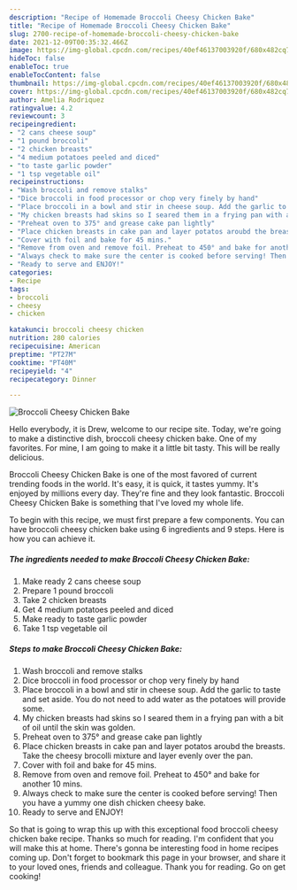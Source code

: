 ```yaml
---
description: "Recipe of Homemade Broccoli Cheesy Chicken Bake"
title: "Recipe of Homemade Broccoli Cheesy Chicken Bake"
slug: 2700-recipe-of-homemade-broccoli-cheesy-chicken-bake
date: 2021-12-09T00:35:32.466Z
image: https://img-global.cpcdn.com/recipes/40ef46137003920f/680x482cq70/broccoli-cheesy-chicken-bake-recipe-main-photo.jpg
hideToc: false
enableToc: true
enableTocContent: false
thumbnail: https://img-global.cpcdn.com/recipes/40ef46137003920f/680x482cq70/broccoli-cheesy-chicken-bake-recipe-main-photo.jpg
cover: https://img-global.cpcdn.com/recipes/40ef46137003920f/680x482cq70/broccoli-cheesy-chicken-bake-recipe-main-photo.jpg
author: Amelia Rodriquez
ratingvalue: 4.2
reviewcount: 3
recipeingredient:
- "2 cans cheese soup"
- "1 pound broccoli"
- "2 chicken breasts"
- "4 medium potatoes peeled and diced"
- "to taste garlic powder"
- "1 tsp vegetable oil"
recipeinstructions:
- "Wash broccoli and remove stalks"
- "Dice broccoli in food processor or chop very finely by hand"
- "Place broccoli in a bowl and stir in cheese soup. Add the garlic to taste and set aside. You do not need to add water as the potatoes will provide some."
- "My chicken breasts had skins so I seared them in a frying pan with a bit of oil until the skin was golden."
- "Preheat oven to 375° and grease cake pan lightly"
- "Place chicken breasts in cake pan and layer potatos aroubd the breasts. Take the cheesy brocolli mixture and layer evenly over the pan."
- "Cover with foil and bake for 45 mins."
- "Remove from oven and remove foil. Preheat to 450° and bake for another 10 mins."
- "Always check to make sure the center is cooked before serving! Then you have a yummy one dish chicken cheesy bake."
- "Ready to serve and ENJOY!"
categories:
- Recipe
tags:
- broccoli
- cheesy
- chicken

katakunci: broccoli cheesy chicken 
nutrition: 280 calories
recipecuisine: American
preptime: "PT27M"
cooktime: "PT40M"
recipeyield: "4"
recipecategory: Dinner

---
```



![Broccoli Cheesy Chicken Bake](https://img-global.cpcdn.com/recipes/40ef46137003920f/680x482cq70/broccoli-cheesy-chicken-bake-recipe-main-photo.jpg)

Hello everybody, it is Drew, welcome to our recipe site. Today, we're going to make a distinctive dish, broccoli cheesy chicken bake. One of my favorites. For mine, I am going to make it a little bit tasty. This will be really delicious.



Broccoli Cheesy Chicken Bake is one of the most favored of current trending foods in the world. It's easy, it is quick, it tastes yummy. It's enjoyed by millions every day. They're fine and they look fantastic. Broccoli Cheesy Chicken Bake is something that I've loved my whole life.


To begin with this recipe, we must first prepare a few components. You can have broccoli cheesy chicken bake using 6 ingredients and 9 steps. Here is how you can achieve it.

<!--inarticleads1-->

##### The ingredients needed to make Broccoli Cheesy Chicken Bake:

1. Make ready 2 cans cheese soup
1. Prepare 1 pound broccoli
1. Take 2 chicken breasts
1. Get 4 medium potatoes peeled and diced
1. Make ready to taste garlic powder
1. Take 1 tsp vegetable oil




<!--inarticleads2-->

##### Steps to make Broccoli Cheesy Chicken Bake:

1. Wash broccoli and remove stalks
1. Dice broccoli in food processor or chop very finely by hand
1. Place broccoli in a bowl and stir in cheese soup. Add the garlic to taste and set aside. You do not need to add water as the potatoes will provide some.
1. My chicken breasts had skins so I seared them in a frying pan with a bit of oil until the skin was golden.
1. Preheat oven to 375° and grease cake pan lightly
1. Place chicken breasts in cake pan and layer potatos aroubd the breasts. Take the cheesy brocolli mixture and layer evenly over the pan.
1. Cover with foil and bake for 45 mins.
1. Remove from oven and remove foil. Preheat to 450° and bake for another 10 mins.
1. Always check to make sure the center is cooked before serving! Then you have a yummy one dish chicken cheesy bake.
1. Ready to serve and ENJOY!



So that is going to wrap this up with this exceptional food broccoli cheesy chicken bake recipe. Thanks so much for reading. I'm confident that you will make this at home. There's gonna be interesting food in home recipes coming up. Don't forget to bookmark this page in your browser, and share it to your loved ones, friends and colleague. Thank you for reading. Go on get cooking!
